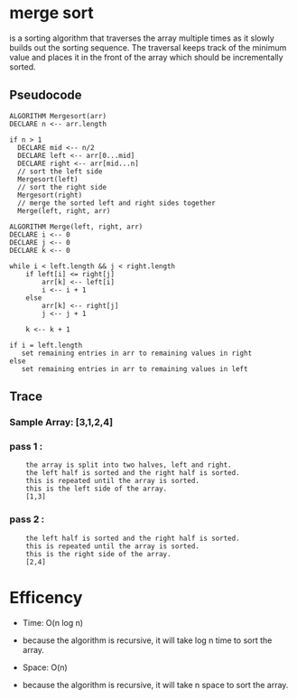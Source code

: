 # merge sort
is a sorting algorithm that traverses the array multiple times as it slowly builds out the sorting sequence. The traversal keeps track of the minimum value and places it in the front of the array which should be incrementally sorted.

 ## Pseudocode
    ALGORITHM Mergesort(arr)
    DECLARE n <-- arr.length

    if n > 1
      DECLARE mid <-- n/2
      DECLARE left <-- arr[0...mid]
      DECLARE right <-- arr[mid...n]
      // sort the left side
      Mergesort(left)
      // sort the right side
      Mergesort(right)
      // merge the sorted left and right sides together
      Merge(left, right, arr)

    ALGORITHM Merge(left, right, arr)
    DECLARE i <-- 0
    DECLARE j <-- 0
    DECLARE k <-- 0

    while i < left.length && j < right.length
        if left[i] <= right[j]
            arr[k] <-- left[i]
            i <-- i + 1
        else
            arr[k] <-- right[j]
            j <-- j + 1

        k <-- k + 1

    if i = left.length
       set remaining entries in arr to remaining values in right
    else
       set remaining entries in arr to remaining values in left

  ## Trace

### Sample Array: [3,1,2,4]

### pass 1 : 
        the array is split into two halves, left and right.
        the left half is sorted and the right half is sorted.
        this is repeated until the array is sorted.
        this is the left side of the array.
        [1,3]

    
### pass 2 :
        the left half is sorted and the right half is sorted.
        this is repeated until the array is sorted.
        this is the right side of the array.
        [2,4]

# Efficency

* Time: O(n log n)
* because the algorithm is recursive, it will take log n time to sort the array.


* Space: O(n)
* because the algorithm is recursive, it will take n space to sort the array.

